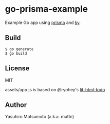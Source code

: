 # go-prisma-example

Example Go app using [prisma](https://www.prisma.io/) and [ky](https://github.com/sindresorhus/ky).

## Build

```shell
$ go generate
$ go build
```

## License

MIT

assets/app.js is based on @ryohey's [lit-html-todo](https://github.com/ryohey/lit-html-todo)

## Author

Yasuhiro Matsumoto (a.k.a. mattn)
